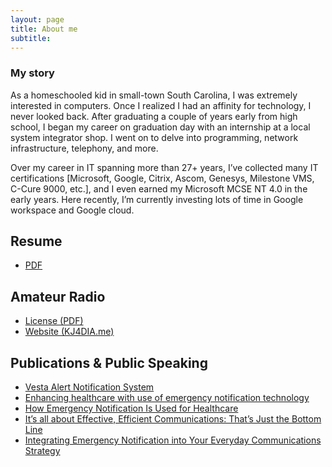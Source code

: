 ```yaml
---
layout: page
title: About me
subtitle: 
---
```


### My story

As a homeschooled kid in small-town South Carolina, I was extremely interested in computers. Once I realized I had an affinity for technology, I never looked back. After graduating a couple of years early from high school, I began my career on graduation day with an internship at a local system integrator shop. I went on to delve into programming, network infrastructure, telephony, and more.

Over my career in IT spanning more than 27+ years, I’ve collected many IT certifications [Microsoft, Google, Citrix, Ascom, Genesys, Milestone VMS, C-Cure 9000, etc.], and I even earned my Microsoft MCSE NT 4.0 in the early years. Here recently, I’m currently investing lots of time in Google workspace and Google cloud.

## Resume

- [PDF](https://resume.io/r/AHR4XIc7v)

## Amateur Radio

- [License (PDF)](/media/documents/KJ4DIA.pdf)
- [Website (KJ4DIA.me)](https://kj4dia.me)

## Publications & Public Speaking

- [Vesta Alert Notification System](/posts/2019-10-24-vesta-alert-notification-system)
- [Enhancing healthcare with use of emergency notification technology](/posts/2018-05-09-enhancing-healthcare-with-use-of-emergency-notification-technology)
- [How Emergency Notification Is Used for Healthcare](/posts/2016-11-30-how-emergency-notification-is-used-for-healthcare)
- [It’s all about Effective, Efficient Communications: That’s Just the Bottom Line](/posts/2014-09-05-its-all-about-effective-efficient-communication-thats-just-the-bottom-line)
- [Integrating Emergency Notification into Your Everyday Communications Strategy](/posts/2010-03-21-integrating-emergency-notification-into-your-everyday-communications-strategy)